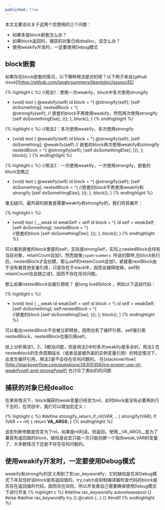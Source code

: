 ```yaml
---
published: true
---
```

本文主要谈论关于这两个宏使用的三个问题：

- 如果多层block嵌套怎么办？
- 如果block返回时，捕获的对象已经dealloc，该怎么办？
- 使用weakify开发时，一定要使用Debug模式



## block嵌套

如果存在block嵌套的情况，以下哪种用法是对的呢？以下例子来自[github issue][https://github.com/jspahrsummers/libextobjc/issues/45]

{% highlight c %}
//用法1：使用一次weakify，block中多次使用strongify
- (void) test {
      @weakify(self)
      id block = ^{
        @strongify(self);
        [self doSomething];
        nestedBlock = ^{   
          @strongify(self);		// 嵌套的block不再使用weakify，然而再次使用strongify
          [self doSomethingElse];
        }();
      };
      block();
}
{% endhighlight %}

{% highlight c %}
//用法2：多次使用weakify，多次使用strongify
- (void) test {
      @weakify(self)
      id block = ^{
        @strongify(self);
        [self doSomething];
        @weakify(self)         // 嵌套的block再次使用weakify和strongify
        nestedBlock = ^{
          @strongify(self);
          [self doSomethingElse];
        }();
      };
      block();
}
{% endhighlight %}

{% highlight c %}
//用法3：一次使用weakify，一次使用strongify，嵌套的block忽略之
- (void) test {
      @weakify(self)
      id block = ^{
        @strongify(self);
        [self doSomething];
        nestedBlock = ^{  			//嵌套的block不再使用weakify和strongify
          [self doSomethingElse];
        }();
      };
      block();
}
{% endhighlight %}

毫无疑问，最外层的嵌套是需要weakify和strongify的，我们将其展开：

{% highlight c %}
- (void) test {
      __weak id weakSelf = self
      id block = ^{
        id self = weakSelf;
        [self doSomething];
        nestedBlock = ^{  	
          //嵌套的block
          [self doSomethingElse];
        }();
      };
      block();
}
{% endhighlight %}

可以看到嵌套的block里面的self，实际是strongSelf，实际上nestedBlock会持有当前对象，retainCount会加1，然而就像`jspahrsummers `所说的那样,在block执行后，nestedBlock才会创建，那么self的retainCount会加1，紧接着nextBlock由于没有被其他变量引用，只是存在于stack中，因而会被释放掉，self的retainCount也会随之减1。因而不存在任何问题。

那么如果nestedBlock会被引用呢？ 是long live的block ，例如以下这段代码：

{% highlight c %}
- (void) test {
      __weak id weakSelf = self
      id block = ^{
        id self = weakSelf;
        [self doSomething];
        self.nestedBlock = ^{  	
          //嵌套的block
          [self doSomethingElse];
        }();
      };
      block();
}
{% endhighlight %}

可以看出nestedBlock不会被立即释放，因而也有了循环引用，self强引用nestedBlock，nestedBlock也强引用self。

综上分析用法1，2，3都没问题，但是用法2中的多次weakify是多余的，用法3 在nestedblock的生命周期延长（或者说是被外面的实例变量引用）的特定情况下，会发生循环引用，用法2是不会存在任何问题的。
在[stackoverflow][http://stackoverflow.com/questions/28305356/ios-proper-use-of-weakifyself-and-strongifyself] 也讨论了类似的的问题

## 捕获的对象已经dealloc

在某些情况下，block捕获的weak变量已经变为nil，此时block是没有必要再执行下去的，在项目中，我们可以增加宏定义：

{% highlight c %}
#define strongify_return_if_nil(VAR, ...) strongify(VAR); if (VAR == nil) { return __VA_ARGS__; }
{% endhighlight %}

该宏判断参数是否变为了nil，如果是nil的话，则返回，使用__VA_ARGS__是为了兼容有返回值的block，缺陷是此宏只能一次只能创建一个指向weak_VAR的变量了，大多数情况下还是不存在任何问题的。

## 使用weakify开发时，一定要使用Debug模式
weakify和strongify的定义用到了宏rac_keywordify，它的缺陷是在非Debug模式下并且恰好该block是有返回值的，try,catch会抑制编译器检查代码的block是否存在返回值的代码，因而存在风险，所以开发者自己需要确保使用Debug模式下进行开发
{% highlight c %}
#define rac_keywordify autoreleasepool {}
#else
#define rac_keywordify try {} @catch (...) {}
#endif
{% endhighlight %}
